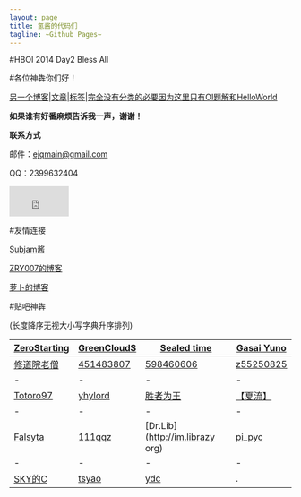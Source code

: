 ```yaml
---
layout: page
title: 氢酱的代码们
tagline: ~Github Pages~
---
```


#HBOI 2014 Day2 Bless All

#各位神犇你们好！

[另一个博客](http://eejjqq.com/)\|[文章](http://blog.eejjqq.com/archive.html)\|[标签](http://blog.eejjqq.com/tags.html)\|[完全没有分类的必要因为这里只有OI题解和HelloWorld](http://blog.eejjqq.com/categories.html)

**如果谁有好番麻烦告诉我一声，谢谢！**

**联系方式**

邮件：ejqmain@gmail.com

QQ：2399632404

<iframe src="http://free.timeanddate.com/countdown/i43mp25j/n665/cf11/cm0/cu4/ct1/cs1/ca0/cr1/ss0/cac000/cpc000/pct/tcfff/fs100/szw320/szh135/tat%E7%9C%81%E9%98%9F%E9%80%89%E6%8B%94%E8%B5%9B/tac000/tpt%E7%9C%81%E9%98%9F%E9%80%89%E6%8B%94%E8%B5%9B/tpc000/matDay2/mac000/mptDay2%5BFinished%5D/mpc000/iso2014-04-26T07:30:00" frameborder="0" width="106" height="54"></iframe>
    
#友情连接

[Subjam酱](http://hi.baidu.com/rxpaxuhnkpfilsr)

[ZRY007的博客](http://www.swzry.com/)

[萝卜的博客](http://www.pauby89.com/)

#贴吧神犇

(长度降序无视大小写字典升序排列)

[ZeroStarting](http://lichblog.blog.163.com)|[GreenCloudS](http://hi.baidu.com/greencloud)|[Sealed time](http://forever110550.logdown.com/)|[Gasai Yuno](http://www.4321.io)
-|-|-|-
[修道院老僧](http://blog.csdn.net/dongshimou)|[451483807](http://blog.csdn.net/z451483807)|[598460606](http://hzwer.com)|[z55250825](http://z55250825.blog.163.com/)
-|-|-|-
[Totoro97](http://o-o-o-y.diandian.com/)|[yhylord](http://yhylord.logdown.com/)|[胜者为王](http://jiruyi910387714.is-programmer.com/)|[【夏流】](http://my.csdn.net/q775968375)
-|-|-|-
[Falsyta](http://falsyta.tk:8080/)|[111qqz](http://blog.163.com/i_oi/)|[Dr.Lib](http://im.librazy org)|[pi_pyc](http://blog.csdn.net/charlie_pyc)
-|-|-|-
[SKY的C](http://blog.csdn.net/skydec)|[tsyao](http://tsyao.tk/)|[ydc](http://ydcydcy1.blog.163.com/)|.
